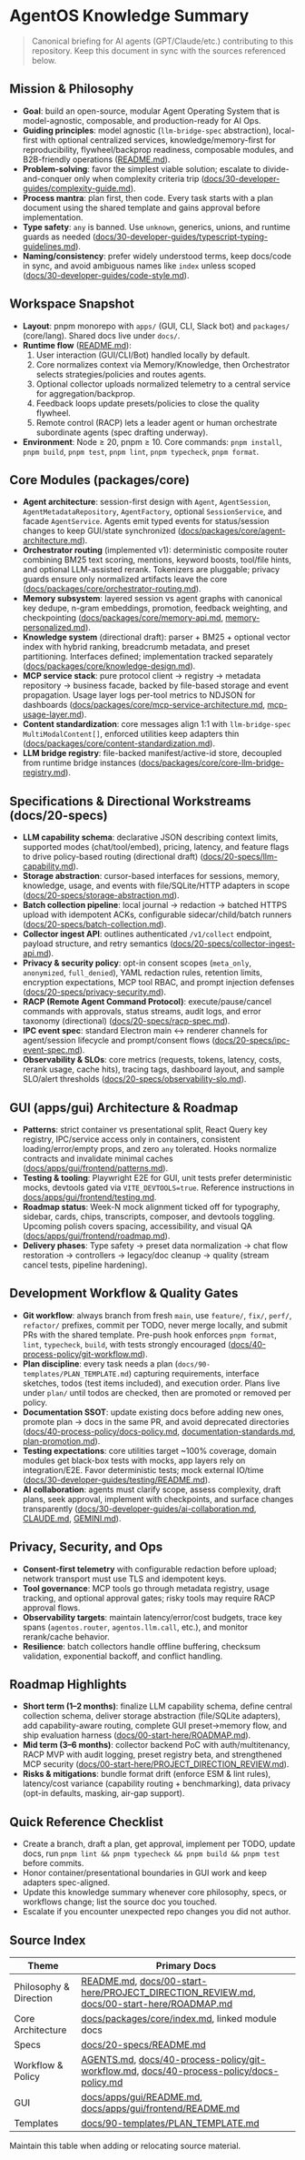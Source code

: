 # AgentOS Knowledge Summary

> Canonical briefing for AI agents (GPT/Claude/etc.) contributing to this repository. Keep this document in sync with the sources referenced below.

## Mission & Philosophy

- **Goal**: build an open-source, modular Agent Operating System that is model-agnostic, composable, and production-ready for AI Ops.
- **Guiding principles**: model agnostic (`llm-bridge-spec` abstraction), local-first with optional centralized services, knowledge/memory-first for reproducibility, flywheel/backprop readiness, composable modules, and B2B-friendly operations ([README.md](../../README.md)).
- **Problem-solving**: favor the simplest viable solution; escalate to divide-and-conquer only when complexity criteria trip ([docs/30-developer-guides/complexity-guide.md](../30-developer-guides/complexity-guide.md)).
- **Process mantra**: plan first, then code. Every task starts with a plan document using the shared template and gains approval before implementation.
- **Type safety**: `any` is banned. Use `unknown`, generics, unions, and runtime guards as needed ([docs/30-developer-guides/typescript-typing-guidelines.md](../30-developer-guides/typescript-typing-guidelines.md)).
- **Naming/consistency**: prefer widely understood terms, keep docs/code in sync, and avoid ambiguous names like `index` unless scoped ([docs/30-developer-guides/code-style.md](../30-developer-guides/code-style.md)).

## Workspace Snapshot

- **Layout**: pnpm monorepo with `apps/` (GUI, CLI, Slack bot) and `packages/` (core/lang). Shared docs live under `docs/`.
- **Runtime flow** ([README.md](../../README.md)):
  1. User interaction (GUI/CLI/Bot) handled locally by default.
  2. Core normalizes context via Memory/Knowledge, then Orchestrator selects strategies/policies and routes agents.
  3. Optional collector uploads normalized telemetry to a central service for aggregation/backprop.
  4. Feedback loops update presets/policies to close the quality flywheel.
  5. Remote control (RACP) lets a leader agent or human orchestrate subordinate agents (spec drafting underway).
- **Environment**: Node ≥ 20, pnpm ≥ 10. Core commands: `pnpm install`, `pnpm build`, `pnpm test`, `pnpm lint`, `pnpm typecheck`, `pnpm format`.

## Core Modules (packages/core)

- **Agent architecture**: session-first design with `Agent`, `AgentSession`, `AgentMetadataRepository`, `AgentFactory`, optional `SessionService`, and facade `AgentService`. Agents emit typed events for status/session changes to keep GUI/state synchronized ([docs/packages/core/agent-architecture.md](../packages/core/agent-architecture.md)).
- **Orchestrator routing** (implemented v1): deterministic composite router combining BM25 text scoring, mentions, keyword boosts, tool/file hints, and optional LLM-assisted rerank. Tokenizers are pluggable; privacy guards ensure only normalized artifacts leave the core ([docs/packages/core/orchestrator-routing.md](../packages/core/orchestrator-routing.md)).
- **Memory subsystem**: layered session vs agent graphs with canonical key dedupe, n-gram embeddings, promotion, feedback weighting, and checkpointing ([docs/packages/core/memory-api.md](../packages/core/memory-api.md), [memory-personalized.md](../packages/core/memory-personalized.md)).
- **Knowledge system** (directional draft): parser + BM25 + optional vector index with hybrid ranking, breadcrumb metadata, and preset partitioning. Interfaces defined; implementation tracked separately ([docs/packages/core/knowledge-design.md](../packages/core/knowledge-design.md)).
- **MCP service stack**: pure protocol client → registry → metadata repository → business facade, backed by file-based storage and event propagation. Usage layer logs per-tool metrics to NDJSON for dashboards ([docs/packages/core/mcp-service-architecture.md](../packages/core/mcp-service-architecture.md), [mcp-usage-layer.md](../packages/core/mcp-usage-layer.md)).
- **Content standardization**: core messages align 1:1 with `llm-bridge-spec` `MultiModalContent[]`, enforced utilities keep adapters thin ([docs/packages/core/content-standardization.md](../packages/core/content-standardization.md)).
- **LLM bridge registry**: file-backed manifest/active-id store, decoupled from runtime bridge instances ([docs/packages/core/core-llm-bridge-registry.md](../packages/core/core-llm-bridge-registry.md)).

## Specifications & Directional Workstreams (docs/20-specs)

- **LLM capability schema**: declarative JSON describing context limits, supported modes (chat/tool/embed), pricing, latency, and feature flags to drive policy-based routing (directional draft) ([docs/20-specs/llm-capability.md](../20-specs/llm-capability.md)).
- **Storage abstraction**: cursor-based interfaces for sessions, memory, knowledge, usage, and events with file/SQLite/HTTP adapters in scope ([docs/20-specs/storage-abstraction.md](../20-specs/storage-abstraction.md)).
- **Batch collection pipeline**: local journal → redaction → batched HTTPS upload with idempotent ACKs, configurable sidecar/child/batch runners ([docs/20-specs/batch-collection.md](../20-specs/batch-collection.md)).
- **Collector ingest API**: outlines authenticated `/v1/collect` endpoint, payload structure, and retry semantics ([docs/20-specs/collector-ingest-api.md](../20-specs/collector-ingest-api.md)).
- **Privacy & security policy**: opt-in consent scopes (`meta_only`, `anonymized`, `full_denied`), YAML redaction rules, retention limits, encryption expectations, MCP tool RBAC, and prompt injection defenses ([docs/20-specs/privacy-security.md](../20-specs/privacy-security.md)).
- **RACP (Remote Agent Command Protocol)**: execute/pause/cancel commands with approvals, status streams, audit logs, and error taxonomy (directional) ([docs/20-specs/racp-spec.md](../20-specs/racp-spec.md)).
- **IPC event spec**: standard Electron main ↔ renderer channels for agent/session lifecycle and prompt/consent flows ([docs/20-specs/ipc-event-spec.md](../20-specs/ipc-event-spec.md)).
- **Observability & SLOs**: core metrics (requests, tokens, latency, costs, rerank usage, cache hits), tracing tags, dashboard layout, and sample SLO/alert thresholds ([docs/20-specs/observability-slo.md](../20-specs/observability-slo.md)).

## GUI (apps/gui) Architecture & Roadmap

- **Patterns**: strict container vs presentational split, React Query key registry, IPC/service access only in containers, consistent loading/error/empty props, and zero `any` tolerated. Hooks normalize contracts and invalidate minimal caches ([docs/apps/gui/frontend/patterns.md](../apps/gui/frontend/patterns.md)).
- **Testing & tooling**: Playwright E2E for GUI, unit tests prefer deterministic mocks, devtools gated via `VITE_DEVTOOLS=true`. Reference instructions in [docs/apps/gui/frontend/testing.md](../apps/gui/frontend/testing.md).
- **Roadmap status**: Week-N mock alignment ticked off for typography, sidebar, cards, chips, transcripts, composer, and devtools toggling. Upcoming polish covers spacing, accessibility, and visual QA ([docs/apps/gui/frontend/roadmap.md](../apps/gui/frontend/roadmap.md)).
- **Delivery phases**: Type safety → preset data normalization → chat flow restoration → controllers → legacy/doc cleanup → quality (stream cancel tests, pipeline hardening).

## Development Workflow & Quality Gates

- **Git workflow**: always branch from fresh `main`, use `feature/`, `fix/`, `perf/`, `refactor/` prefixes, commit per TODO, never merge locally, and submit PRs with the shared template. Pre-push hook enforces `pnpm format`, `lint`, `typecheck`, `build`, with tests strongly encouraged ([docs/40-process-policy/git-workflow.md](../40-process-policy/git-workflow.md)).
- **Plan discipline**: every task needs a plan (`docs/90-templates/PLAN_TEMPLATE.md`) capturing requirements, interface sketches, todos (test items included), and execution order. Plans live under `plan/` until todos are checked, then are promoted or removed per policy.
- **Documentation SSOT**: update existing docs before adding new ones, promote plan → docs in the same PR, and avoid deprecated directories ([docs/40-process-policy/docs-policy.md](../40-process-policy/docs-policy.md), [documentation-standards.md](../40-process-policy/documentation-standards.md), [plan-promotion.md](../40-process-policy/plan-promotion.md)).
- **Testing expectations**: core utilities target ~100% coverage, domain modules get black-box tests with mocks, app layers rely on integration/E2E. Favor deterministic tests; mock external IO/time ([docs/30-developer-guides/testing/README.md](../30-developer-guides/testing/README.md)).
- **AI collaboration**: agents must clarify scope, assess complexity, draft plans, seek approval, implement with checkpoints, and surface changes transparently ([docs/30-developer-guides/ai-collaboration.md](../30-developer-guides/ai-collaboration.md), [CLAUDE.md](../../CLAUDE.md), [GEMINI.md](../../GEMINI.md)).

## Privacy, Security, and Ops

- **Consent-first telemetry** with configurable redaction before upload; network transport must use TLS and idempotent keys.
- **Tool governance**: MCP tools go through metadata registry, usage tracking, and optional approval gates; risky tools may require RACP approval flows.
- **Observability targets**: maintain latency/error/cost budgets, trace key spans (`agentos.router`, `agentos.llm.call`, etc.), and monitor rerank/cache behavior.
- **Resilience**: batch collectors handle offline buffering, checksum validation, exponential backoff, and conflict handling.

## Roadmap Highlights

- **Short term (1–2 months)**: finalize LLM capability schema, define central collection schema, deliver storage abstraction (file/SQLite adapters), add capability-aware routing, complete GUI preset→memory flow, and ship evaluation harness ([docs/00-start-here/ROADMAP.md](./ROADMAP.md)).
- **Mid term (3–6 months)**: collector backend PoC with auth/multitenancy, RACP MVP with audit logging, preset registry beta, and strengthened MCP security ([docs/00-start-here/PROJECT_DIRECTION_REVIEW.md](./PROJECT_DIRECTION_REVIEW.md)).
- **Risks & mitigations**: bundle format drift (enforce ESM & lint rules), latency/cost variance (capability routing + benchmarking), data privacy (opt-in defaults, masking, air-gap support).

## Quick Reference Checklist

- Create a branch, draft a plan, get approval, implement per TODO, update docs, run `pnpm lint && pnpm typecheck && pnpm build && pnpm test` before commits.
- Honor container/presentational boundaries in GUI work and keep adapters spec-aligned.
- Update this knowledge summary whenever core philosophy, specs, or workflows change; list the source doc you touched.
- Escalate if you encounter unexpected repo changes you did not author.

## Source Index

| Theme                  | Primary Docs                                                                                                                                                                               |
| ---------------------- | ------------------------------------------------------------------------------------------------------------------------------------------------------------------------------------------ |
| Philosophy & Direction | [README.md](../../README.md), [docs/00-start-here/PROJECT_DIRECTION_REVIEW.md](./PROJECT_DIRECTION_REVIEW.md), [docs/00-start-here/ROADMAP.md](./ROADMAP.md)                               |
| Core Architecture      | [docs/packages/core/index.md](../packages/core/index.md), linked module docs                                                                                                               |
| Specs                  | [docs/20-specs/README.md](../20-specs/README.md)                                                                                                                                           |
| Workflow & Policy      | [AGENTS.md](../../AGENTS.md), [docs/40-process-policy/git-workflow.md](../40-process-policy/git-workflow.md), [docs/40-process-policy/docs-policy.md](../40-process-policy/docs-policy.md) |
| GUI                    | [docs/apps/gui/README.md](../apps/gui/README.md), [docs/apps/gui/frontend/README.md](../apps/gui/frontend/README.md)                                                       |
| Templates              | [docs/90-templates/PLAN_TEMPLATE.md](../90-templates/PLAN_TEMPLATE.md)                                                                                                                     |

Maintain this table when adding or relocating source material.

